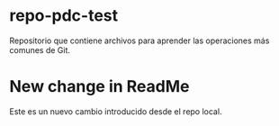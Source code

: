 # repo-pdc-test
Repositorio que contiene archivos para aprender las operaciones más comunes de Git.

# New change in ReadMe
Este es un nuevo cambio introducido desde el repo local.